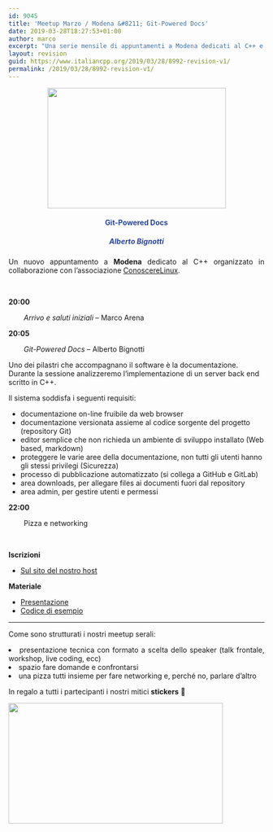 ```yaml
---
id: 9045
title: 'Meetup Marzo / Modena &#8211; Git-Powered Docs'
date: 2019-03-28T18:27:53+01:00
author: marco
excerpt: "Una serie mensile di appuntamenti a Modena dedicati al C++ e organizzati in collaborazione con l'associazione ConoscereLinux. Ad ogni serata la condivisione di un'esperienza o di una storia che riguarda il nostro linguaggio preferito."
layout: revision
guid: https://www.italiancpp.org/2019/03/28/8992-revision-v1/
permalink: /2019/03/28/8992-revision-v1/
---
```

<center>
  <img loading="lazy" class="aligncenter wp-image-8993 " src="https://www.italiancpp.org/wp-content/uploads/2019/02/meetupcpp_0309.jpg" alt="" width="351" height="237" srcset="http://192.168.64.2/wordpress/wp-content/uploads/2019/02/meetupcpp_0309.jpg 1533w, http://192.168.64.2/wordpress/wp-content/uploads/2019/02/meetupcpp_0309-300x203.jpg 300w, http://192.168.64.2/wordpress/wp-content/uploads/2019/02/meetupcpp_0309-768x519.jpg 768w, http://192.168.64.2/wordpress/wp-content/uploads/2019/02/meetupcpp_0309-1024x691.jpg 1024w, http://192.168.64.2/wordpress/wp-content/uploads/2019/02/meetupcpp_0309-600x405.jpg 600w" sizes="(max-width: 351px) 100vw, 351px" />
</center>

<h4 style="text-align: center;">
  <span style="color: #2945a4;">Git-Powered Docs</span>
</h4>

<h5 style="text-align: center;">
  <span style="color: #2945a4;"><em>Alberto Bignotti</em></span>
</h5>

<p style="text-align: justify;">
  Un nuovo appuntamento a <strong>Modena</strong> dedicato al C++ organizzato in collaborazione con l&#8217;associazione <a href="http://conoscerelinux.org">ConoscereLinux</a>.
</p>

<p style="text-align: justify;">
  <span style="color: #ffffff;"> </span>
</p>

<p style="text-align: justify;">
  <strong>20:00</strong>
</p>

<p style="text-align: justify; padding-left: 30px;">
  <em>Arrivo e saluti iniziali</em> &#8211; Marco Arena
</p>

<p style="text-align: justify;">
  <strong>20:05</strong>
</p>

<p style="text-align: justify; padding-left: 30px;">
  <em>Git-Powered Docs </em>&#8211; Alberto Bignotti
</p>

Uno dei pilastri che accompagnano il software è la documentazione.  
Durante la sessione analizzeremo l&#8217;implementazione di un server back end scritto in C++.

Il sistema soddisfa i seguenti requisiti:

  * documentazione on-line fruibile da web browser
  * documentazione versionata assieme al codice sorgente del progetto (repository Git)
  * editor semplice che non richieda un ambiente di sviluppo installato (Web based, markdown)
  * proteggere le varie aree della documentazione, non tutti gli utenti hanno gli stessi privilegi (Sicurezza)
  * processo di pubblicazione automatizzato (si collega a GitHub e GitLab)
  * area downloads, per allegare files ai documenti fuori dal repository
  * area admin, per gestire utenti e permessi

**22:00**

<p style="padding-left: 30px;">
  Pizza e networking
</p>

&nbsp;

**Iscrizioni**

  * [Sul sito del nostro host](https://conoscerelinux.org/courses/meetupcpp_mar19/)

**Materiale**

  * [Presentazione](https://conoscerelinux.org/wp-content/uploads/2019/02/meetup_marzo_2019.pptx)
  * [Codice di esempio](https://conoscerelinux.org/wp-content/uploads/2019/02/gitdoc.zip)

* * *

<p style="text-align: justify;">
  Come sono strutturati i nostri meetup serali:
</p>

<li style="text-align: justify;">
  presentazione tecnica con formato a scelta dello speaker (talk frontale, workshop, live coding, ecc)
</li>
<li style="text-align: justify;">
  spazio fare domande e confrontarsi
</li>
<li style="text-align: justify;">
  una pizza tutti insieme per fare networking e, perché no, parlare d&#8217;altro
</li>

In regalo a tutti i partecipanti i nostri mitici **stickers** 🙂

<img loading="lazy" class="aligncenter wp-image-8426" src="http://www.italiancpp.org/wp-content/uploads/2013/06/stickers-1.jpg" alt="" width="422" height="237" srcset="http://192.168.64.2/wordpress/wp-content/uploads/2013/06/stickers-1.jpg 800w, http://192.168.64.2/wordpress/wp-content/uploads/2013/06/stickers-1-300x168.jpg 300w, http://192.168.64.2/wordpress/wp-content/uploads/2013/06/stickers-1-768x430.jpg 768w, http://192.168.64.2/wordpress/wp-content/uploads/2013/06/stickers-1-600x336.jpg 600w" sizes="(max-width: 422px) 100vw, 422px" />